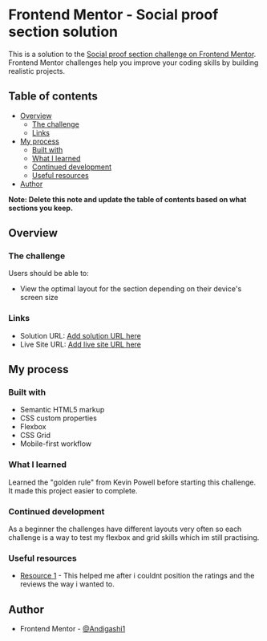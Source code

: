 # Frontend Mentor - Social proof section solution

This is a solution to the [Social proof section challenge on Frontend Mentor](https://www.frontendmentor.io/challenges/social-proof-section-6e0qTv_bA). Frontend Mentor challenges help you improve your coding skills by building realistic projects. 

## Table of contents

- [Overview](#overview)
  - [The challenge](#the-challenge)
  - [Links](#links)
- [My process](#my-process)
  - [Built with](#built-with)
  - [What I learned](#what-i-learned)
  - [Continued development](#continued-development)
  - [Useful resources](#useful-resources)
- [Author](#author)

**Note: Delete this note and update the table of contents based on what sections you keep.**

## Overview

### The challenge

Users should be able to:

- View the optimal layout for the section depending on their device's screen size

### Links

- Solution URL: [Add solution URL here](https://github.com/Andigashi1/Social-proof-section-solution)
- Live Site URL: [Add live site URL here](https://creative-marigold-db4b20.netlify.app)

## My process

### Built with

- Semantic HTML5 markup
- CSS custom properties
- Flexbox
- CSS Grid
- Mobile-first workflow

### What I learned

Learned the "golden rule" from Kevin Powell before starting this challenge. It made this project easier to complete.


### Continued development

As a beginner the challenges have different layouts very often so each challenge is a way to test my flexbox and grid skills which im still practising.

### Useful resources

- [Resource 1](https://github.com/MahdiSohaily/Social-proof-section/blob/main/style.css) - This helped me after i couldnt position the ratings and the reviews the way i wanted to.


## Author

- Frontend Mentor - [@Andigashi1](https://www.frontendmentor.io/profile/Andigashi1)

